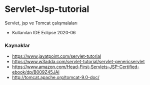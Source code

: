 # Servlet-Jsp-tutorial
Servlet, jsp ve Tomcat çalışmalaları
* Kullanılan IDE Eclipse 2020-06
### Kaynaklar
* https://www.javatpoint.com/servlet-tutorial
* https://www.w3adda.com/servlet-tutorial/servlet-genericservlet
* https://www.amazon.com/Head-First-Servlets-JSP-Certified-ebook/dp/B009Z45JAI
* http://tomcat.apache.org/tomcat-9.0-doc/
